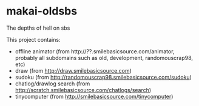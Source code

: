 # makai-oldsbs
The depths of hell on sbs

This project contains:
- offline animator (from http://??.smilebasicsource.com/animator, probably all subdomains such as old, development, randomouscrap98, etc)
- draw (from http://draw.smilebasicsource.com)
- sudoku (from http://randomouscrap98.smilebasicsource.com/sudoku)
- chatlog/drawlog search (from http://scratch.smilebasicsource.com/chatlogs/search)
- tinycomputer (from http://smilebasicsource.com/tinycomputer)
